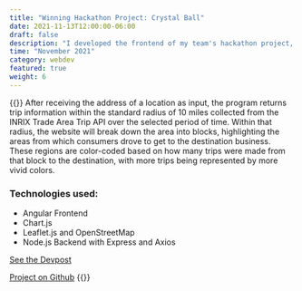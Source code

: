 ```yaml
---
title: "Winning Hackathon Project: Crystal Ball"
date: 2021-11-13T12:00:00-06:00
draft: false
description: "I developed the frontend of my team's hackathon project, which made API calls and displayed the processed data on a map of San Francisco. The project won the inaugural INRIX Hack."
time: "November 2021"
category: webdev
featured: true
weight: 6
---
```

{{<side-by-side imageLeft="app.png">}}
After receiving the address of a location as input, the program returns trip information within the standard radius of 10 miles collected from the INRIX Trade Area Trip API over the selected period of time. Within that radius, the website will break down the area into blocks, highlighting the areas from which consumers drove to get to the destination business. These regions are color-coded based on how many trips were made from that block to the destination, with more trips being represented by more vivid colors.

### Technologies used:
- Angular Frontend
- Chart.js
- Leaflet.js and OpenStreetMap
- Node.js Backend with Express and Axios

[See the Devpost](https://devpost.com/software/crystal-ball-nhlwxt)

[Project on Github](https://github.com/jordanmosakowski/inrix-hack-2021)
{{</side-by-side>}}